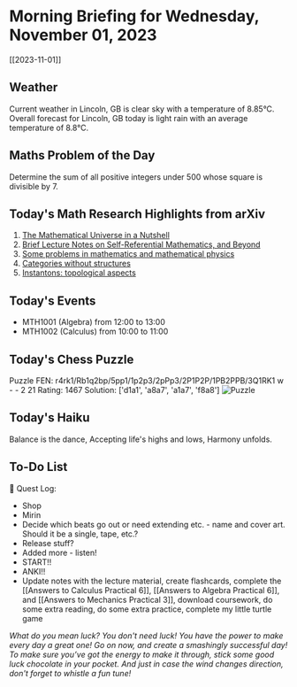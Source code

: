 # Morning Briefing for Wednesday, November 01, 2023
[[2023-11-01]]
## Weather
Current weather in Lincoln, GB is clear sky with a temperature of 8.85°C. Overall forecast for Lincoln, GB today is light rain with an average temperature of 8.8°C.
## Maths Problem of the Day
Determine the sum of all positive integers under 500 whose square is divisible by 7.
## Today's Math Research Highlights from arXiv
1. [The Mathematical Universe in a Nutshell](http://arxiv.org/abs/math/0208009v1)
2. [Brief Lecture Notes on Self-Referential Mathematics, and Beyond](http://arxiv.org/abs/0905.0227v1)
3. [Some problems in mathematics and mathematical physics](http://arxiv.org/abs/2011.12141v2)
4. [Categories without structures](http://arxiv.org/abs/0907.5143v2)
5. [Instantons: topological aspects](http://arxiv.org/abs/math/0509348v1)
## Today's Events
- MTH1001 (Algebra) from 12:00 to 13:00
- MTH1002 (Calculus) from 10:00 to 11:00
## Today's Chess Puzzle
Puzzle FEN: r4rk1/Rb1q2bp/5pp1/1p2p3/2pPp3/2P1P2P/1PB2PPB/3Q1RK1 w - - 2 21
Rating: 1467
Solution: ['d1a1', 'a8a7', 'a1a7', 'f8a8']
![Puzzle](c:\Users\wills\Documents\GitHub\digital-garden\content\Morning%20Briefings\Puzzle%20(Wednesday,%20November%2001,%202023).svg)
## Today's Haiku
Balance is the dance,
Accepting life's highs and lows,
Harmony unfolds.
## To-Do List
📜 Quest Log:
  - Shop
  - Mirin
  - Decide which beats go out or need extending etc. - name and cover art. Should it be a single, tape, etc.?
  - Release stuff?
  - Added more - listen!
  - START!!
  - ANKI!!
  - Update notes with the lecture material, create flashcards, complete the [[Answers to Calculus Practical 6]], [[Answers to Algebra Practical 6]], and [[Answers to Mechanics Practical 3]], download coursework, do some extra reading, do some extra practice, complete my little turtle game


*What do you mean luck? You don't need luck! You have the power to make every day a great one! Go on now, and create a smashingly successful day! To make sure you’ve got the energy to make it through, stick some good luck chocolate in your pocket. And just in case the wind changes direction, don't forget to whistle a fun tune!*
